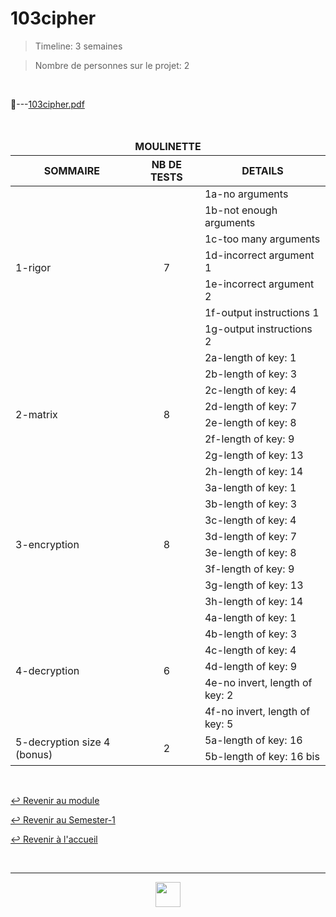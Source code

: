 # 103cipher

> Timeline: 3 semaines

> Nombre de personnes sur le projet: 2

<br>

📂---[103cipher.pdf](https://github.com/Studio-17/Epitech-Subjects/blob/main/Semester-1/B-MAT-100/103cipher/103cipher.pdf)


<br>


<table align="center">
    <thead>
        <tr>
            <td colspan="3" align="center"><strong>MOULINETTE</strong></td>
        </tr>
        <tr>
            <th>SOMMAIRE</th>
            <th>NB DE TESTS</th>
            <th>DETAILS</th>
        </tr>
    </thead>
    <tbody>
        <tr>
            <td rowspan="7">1-rigor</td>
            <td rowspan="7" style="text-align: center;">7</td>
            <td>1a-no arguments</td>
        </tr>
    		<tr>
			<td>1b-not enough arguments</td>
		</tr>
		<tr>
			<td>1c-too many arguments</td>
		</tr>
		<tr>
			<td>1d-incorrect argument 1</td>
		</tr>
		<tr>
			<td>1e-incorrect argument 2</td>
		</tr>
		<tr>
			<td>1f-output instructions 1</td>
		</tr>
		<tr>
			<td>1g-output instructions 2</td>
		</tr>
        <tr>
            <td rowspan="8">2-matrix</td>
            <td rowspan="8" style="text-align: center;">8</td>
            <td>2a-length of key: 1</td>
        </tr>
    		<tr>
			<td>2b-length of key: 3</td>
		</tr>
		<tr>
			<td>2c-length of key: 4</td>
		</tr>
		<tr>
			<td>2d-length of key: 7</td>
		</tr>
		<tr>
			<td>2e-length of key: 8</td>
		</tr>
		<tr>
			<td>2f-length of key: 9</td>
		</tr>
		<tr>
			<td>2g-length of key: 13</td>
		</tr>
		<tr>
			<td>2h-length of key: 14</td>
		</tr>
        <tr>
            <td rowspan="8">3-encryption</td>
            <td rowspan="8" style="text-align: center;">8</td>
            <td>3a-length of key: 1</td>
        </tr>
    		<tr>
			<td>3b-length of key: 3</td>
		</tr>
		<tr>
			<td>3c-length of key: 4</td>
		</tr>
		<tr>
			<td>3d-length of key: 7</td>
		</tr>
		<tr>
			<td>3e-length of key: 8</td>
		</tr>
		<tr>
			<td>3f-length of key: 9</td>
		</tr>
		<tr>
			<td>3g-length of key: 13</td>
		</tr>
		<tr>
			<td>3h-length of key: 14</td>
		</tr>
        <tr>
            <td rowspan="6">4-decryption</td>
            <td rowspan="6" style="text-align: center;">6</td>
            <td>4a-length of key: 1</td>
        </tr>
    		<tr>
			<td>4b-length of key: 3</td>
		</tr>
		<tr>
			<td>4c-length of key: 4</td>
		</tr>
		<tr>
			<td>4d-length of key: 9</td>
		</tr>
		<tr>
			<td>4e-no invert, length of key: 2</td>
		</tr>
		<tr>
			<td>4f-no invert, length of key: 5</td>
		</tr>
        <tr>
            <td rowspan="2">5-decryption size 4 (bonus)</td>
            <td rowspan="2" style="text-align: center;">2</td>
            <td>5a-length of key: 16</td>
        </tr>
    		<tr>
			<td>5b-length of key: 16 bis</td>
		</tr>
	</tbody>
</table>

<br>

[↩️ Revenir au module](https://github.com/Studio-17/Epitech-Subjects/blob/main/Semester-1/B-MAT-100)

[↩️ Revenir au Semester-1](https://github.com/Studio-17/Epitech-Subjects/blob/main/Semester-1)

[↩️ Revenir à l'accueil](https://github.com/Studio-17/Epitech-Subjects/)

<br>

---

<div align="center">

<a href="https://github.com/Studio-17" target="_blank"><img src="https://github.com/Kaiwinta/Epitech-Subjects/blob/feat/Pge2028-first-year/assets/voc17.gif" width="40"></a>

</div>